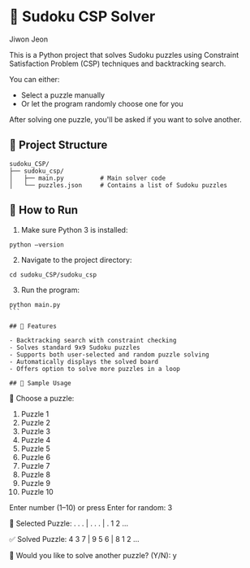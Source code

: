 # 🧩 Sudoku CSP Solver

Jiwon Jeon

This is a Python project that solves Sudoku puzzles using Constraint Satisfaction Problem (CSP) techniques and backtracking search.

You can either:

- Select a puzzle manually
- Or let the program randomly choose one for you

After solving one puzzle, you'll be asked if you want to solve another.

## 📂 Project Structure

```
sudoku_CSP/
├── sudoku_csp/
│   ├── main.py          # Main solver code
│   └── puzzles.json     # Contains a list of Sudoku puzzles
```

## 🚀 How to Run

1. Make sure Python 3 is installed:

```
python –version
```

2. Navigate to the project directory:

```
cd sudoku_CSP/sudoku_csp
```

3. Run the program:

````
python main.py
```

## 🧠 Features

- Backtracking search with constraint checking
- Solves standard 9x9 Sudoku puzzles
- Supports both user-selected and random puzzle solving
- Automatically displays the solved board
- Offers option to solve more puzzles in a loop

## 📘 Sample Usage
````

🧩 Choose a puzzle:

1. Puzzle 1
2. Puzzle 2
3. Puzzle 3
4. Puzzle 4
5. Puzzle 5
6. Puzzle 6
7. Puzzle 7
8. Puzzle 8
9. Puzzle 9
10. Puzzle 10

Enter number (1–10) or press Enter for random: 3

🧩 Selected Puzzle:
. . . | . . . | . 1 2
…

✅ Solved Puzzle:
4 3 7 | 9 5 6 | 8 1 2
…

🔁 Would you like to solve another puzzle? (Y/N): y

```

```
